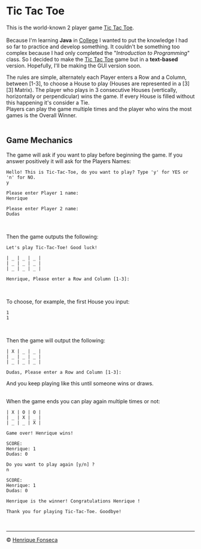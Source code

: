 # Tic Tac Toe 

This is the world-known 2 player game [Tic Tac Toe](https://github.com/henrique-efonseca/Portfolio/blob/master/Tic-Tac-Toe/tic_tac_toe.java). <br> 
<br>
Because I'm learning **Java** in [College](https://github.com/henrique-efonseca/College-Projects) I wanted to put the knowledge I had so far to practice and develop something. It couldn't be something too complex because I had only completed the "_Introduction to Programming_" class. So I decided to make the [Tic Tac Toe](https://github.com/henrique-efonseca/Portfolio/blob/master/Tic-Tac-Toe/tic_tac_toe.java) game but in a **text-based** version. 
Hopefully, I'll be making the GUI version soon. <br> 

The rules are simple, alternately each Player enters a Row and a Column, between [1-3], to choose a House to play (Houses are represented in a [3][3] Matrix).
The player who plays in 3 consecutive Houses (vertically, horizontally or perpendicular) wins the game.
If every House is filled without this happening it's consider a Tie. <br>
Players can play the game multiple times and the player who wins the most games is the Overall Winner. <br> <br>

## Game Mechanics

The game will ask if you want to play before beginning the game. If you answer positively it will ask for the Players Names:
```
Hello! This is Tic-Tac-Toe, do you want to play? Type 'y' for YES or 'n' for NO.
y

Please enter Player 1 name:
Henrique

Please enter Player 2 name:
Dudas
```
<br>


Then the game outputs the following:

```
Let's play Tic-Tac-Toe! Good luck!

| _ | _ | _ | 
| _ | _ | _ | 
| _ | _ | _ | 

Henrique, Please enter a Row and Column [1-3]: 
```
<br>


To choose, for example, the first House you input:
```
1
1
```
<br>


Then the game will output the following:

```
| X | _ | _ | 
| _ | _ | _ | 
| _ | _ | _ | 

Dudas, Please enter a Row and Column [1-3]: 
``` 

And you keep playing like this until someone wins or draws. <br>
<br>


When the game ends you can play again multiple times or not:
```
| X | O | O | 
| _ | X | _ | 
| _ | _ | X | 

Game over! Henrique wins!

SCORE: 
Henrique: 1
Dudas: 0
```

```
Do you want to play again [y/n] ?
n

SCORE: 
Henrique: 1
Dudas: 0

Henrique is the winner! Congratulations Henrique !

Thank you for playing Tic-Tac-Toe. Goodbye!
```
<br>


---

© [Henrique Fonseca](https://github.com/henrique-efonseca)
